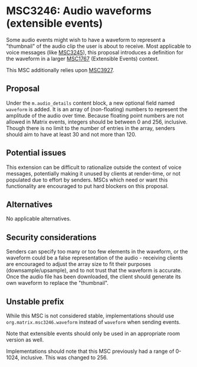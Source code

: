 # MSC3246: Audio waveforms (extensible events)

Some audio events might wish to have a waveform to represent a "thumbnail" of the audio clip the user
is about to receive. Most applicable to voice messages (like [MSC3245](https://github.com/matrix-org/matrix-doc/pull/3245)),
this proposal introduces a definition for the waveform in a larger [MSC1767](https://github.com/matrix-org/matrix-doc/pull/1767)
(Extensible Events) context.

This MSC additionally relies upon [MSC3927](https://github.com/matrix-org/matrix-doc/pull/3927).

## Proposal

Under the `m.audio_details` content block, a new optional field named `waveform` is added. It is
an array of (non-floating) numbers to represent the amplitude of the audio over time. Because
floating point numbers are not allowed in Matrix events, integers should be between 0 and 256,
inclusive. Though there is no limit to the number of entries in the array, senders should aim to
have at least 30 and not more than 120.

## Potential issues

This extension can be difficult to rationalize outside the context of voice messages, potentially
making it unused by clients at render-time, or not populated due to effort by senders. MSCs which
need or want this functionality are encouraged to put hard blockers on this proposal.

## Alternatives

No applicable alternatives.

## Security considerations

Senders can specify too many or too few elements in the waveform, or the waveform could be a false
representation of the audio - receiving clients are encouraged to adjust the array size to fit their
purposes (downsample/upsample), and to not trust that the waveform is accurate. Once the audio file
has been downloaded, the client should generate its own waveform to replace the "thumbnail".

## Unstable prefix

While this MSC is not considered stable, implementations should use `org.matrix.msc3246.waveform`
instead of `waveform` when sending events.

Note that extensible events should only be used in an appropriate room version as well.

Implementations should note that this MSC previously had a range of 0-1024, inclusive. This was
changed to 256.
